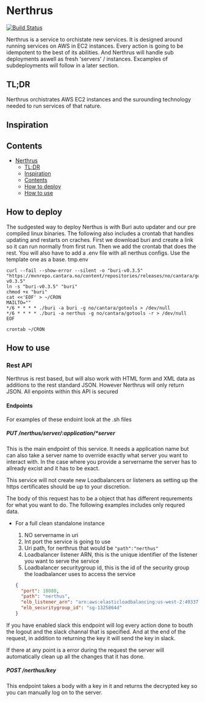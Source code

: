 # Nerthrus

[![Build Status](https://jenkins.entraos.io/buildStatus/icon?job=Cantara-Nerthus%2Fmain)](https://jenkins.entraos.io/job/Cantara-Nerthus/job/main/)

Nerthrus is a service to orchistate new services. It is designed around running services on AWS in EC2 instances. Every action is going to be idempotent to the best of its abilities. And Nerthrus will handle sub deployments aswell as fresh 'servers' / instances. Excamples of subdeployments will follow in a later section.

## TL;DR

Nerthrus orchistrates AWS EC2 instances and the surounding technology needed to run services of that nature.

## Inspiration

## Contents

- [Nerthrus](#nerthrus)
  - [TL;DR](#tl;dr)
  - [Inspiration](#inspiration)
  - [Contents](#contents)
  - [How to deploy](#how-to-deploy)
  - [How to use](#how-to-use)

## How to deploy

The sudgested way to deploy Nerthus is with Buri auto updater and our pre compiled linux binaries. The following also includes a crontab that handles updating and restarts on craches.
First we download buri and create a link so it can run normally from first run. Then we add the crontab that does the rest.
You will also have to add a .env file with all nerthus configs. Use the template one as a base. tmp.env

```shell
curl --fail --show-error --silent -o "buri-v0.3.5" "https://mvnrepo.cantara.no/content/repositories/releases/no/cantara/gotools/buri/v0.3.5/buri-v0.3.5"
ln -s "buri-v0.3.5" "buri"
chmod +x "buri"
cat <<'EOF' > ~/CRON
MAILTO=""
*/6 * * * * ./buri -a buri -g no/cantara/gotools > /dev/null
*/6 * * * * ./buri -a nerthus -g no/cantara/gotools -r > /dev/null
EOF

crontab ~/CRON
```

## How to use

### Rest API

Nerthrus is rest based, but will also work with HTML form and XML data as additions to the rest standard JSON. However Nerthrus will only return JSON.
All enpoints within this API is secured

#### Endpoints

For examples of these endoint look at the .sh files

##### PUT /nerthus/server/:application/*server

This is the main endpoint of this service. It needs a application name but can also take a server name to override exactly what server you want to interact with. In the case where you provide a servername the server has to allready excist and it has to be exact.

This service will not create new Loadbalancers or listeners as setting up the https certificates should be up to your discretion.

The body of this request has to be a object that has different requrements for what you want to do. The following examples includes only requred data.

* For a full clean standalone instance

  1. NO servername in uri
  2. Int port the service is going to use
  3. Uri path, for nerthrus that would be `"path":"nerthus"`
  4. Loadbalancer listener ARN, this is the unique identifier of the listener you want to serve the service
  5. Loadbalancer securitygroup id, this is the id of the security group the loadbalancer uses to access the service

  ```json
  {
    "port": 18080,
    "path": "nerthus",
    "elb_listener_arn": "arn:aws:elasticloadbalancing:us-west-2:493376950721:listener/app/devtest-events2-lb/a3807cba101b280b/90abaa841820e9b2",
    "elb_securitygroup_id": "sg-1325864d"
  }
  ```

If you have enabled slack this endpoint will log every action done to bouth the logout and the slack channal that is specified. And at the end of the request, in addition to returning the key it will send the key in slack.

If there at any point is a error during the request the server will automatically clean up all the changes that it has done.

##### POST /nerthus/key

This endpoint takes a body with a key in it and returns the decrypted key so you can manually log on to the server.
